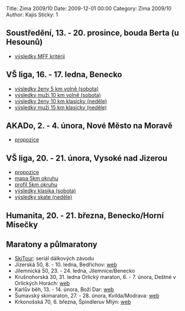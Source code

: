 Title: Zima 2009/10
Date: 2009-12-01 00:00
Category: Zima 2009/10
Author: Kajis
Sticky: 1

Soustředění, 13. - 20. prosince, bouda Berta (u Hesounů)
--------------------------------------------------------

- [výsledky MFF kritérií](/static/velbloudi/zima0910/MFFkrit0910.pdf)

VŠ liga, 16. - 17. ledna, Benecko
---------------------------------

- [výsledky ženy 5 km volně (sobota)](/static/velbloudi/zima0910/VS-zeny-5km-volne.pdf)
- [výsledky muži 10 km volně (sobota)](/static/velbloudi/zima0910/VS-muzi-10km-volne.pdf)
- [výsledky ženy 10 km klasicky (neděle)](/static/velbloudi/zima0910/VS-zeny-10km-klas.pdf)
- [výsledky muži 15 km klasicky (neděle)](/static/velbloudi/zima0910/VS-muzi-15km-klas.pdf)

AKADo, 2. - 4. února, Nové Město na Moravě
------------------------------------------

- [propozice](/static/velbloudi/zima0910/AKADo-prop.pdf)

VŠ liga, 20. - 21. února, Vysoké nad Jizerou
--------------------------------------------

- [propozice](/static/velbloudi/zima0910/VS-Vysoke-prop.pdf)
- [mapa 5km okruhu](/static/velbloudi/zima0910/Vysoke5kmMapa.jpg)
- [profil 5km okruhu](/static/velbloudi/zima0910/Vysoke5kmProfil.jpg)
- [výsledky klasika (sobota)](/static/velbloudi/zima0910/PSL-Vysoke-So.pdf)
- [výsledky skate (neděle)](/static/velbloudi/zima0910/PSL-Vysoke-Ne.pdf)

Humanita, 20. - 21. března, Benecko/Horní Mísečky
-------------------------------------------------

Maratony a půlmaratony
----------------------

- [SkiTour](http://www.ski-tour.cz/): seriál dálkových závodu
- Jizerská 50, 8. - 10. ledna, Bedřichov: [web](http://www.jiz50.cz/)
- Jilemnická 50, 23. - 24. ledna, Jilemnice/Benecko
- Krušnohorská 30, 31. ledna Orlický maraton, 6. - 7. února, Deštné v Orlických Horách: [web](http://ski-skuhrov.cz/)
- Karlův běh, 13. - 14. února, Boží Dar: [web](http://www.lkslovan.cz/karel/)
- Šumavský skimaraton, 27. - 28. února, Kvilda/Modrava: [web](http://www.skimaraton.cz/)
- Krkonošská 70, 6. března, Špindleruv Mlýn: [web](http://www.lokotrutnov.cz/)
